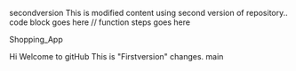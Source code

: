 secondversion
This is modified content using second version of repository..
code block goes here
// function steps goes here

Shopping_App

Hi Welcome to gitHub
This is "Firstversion" changes.
main
